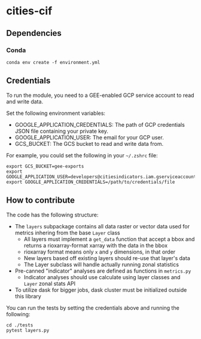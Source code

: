 # cities-cif

## Dependencies
### Conda
`conda env create -f environment.yml`

## Credentials
To run the module, you need to a GEE-enabled GCP service account to read and write data.

Set the following environment variables:
- GOOGLE_APPLICATION_CREDENTIALS: The path of GCP credentials JSON file containing your private key.
- GOOGLE_APPLICATION_USER: The email for your GCP user.
- GCS_BUCKET: The GCS bucket to read and write data from. 

For example, you could set the following in your `~/.zshrc` file:

```
export GCS_BUCKET=gee-exports
export GOOGLE_APPLICATION_USER=developers@citiesindicators.iam.gserviceaccount.com
export GOOGLE_APPLICATION_CREDENTIALS=/path/to/credentials/file
```

## How to contribute
The code has the following structure:

- The `layers` subpackage contains all data raster or vector data used for metrics inhering from the base `Layer` class
    - All layers must implement a `get_data` function that accept a bbox and returns a rioxarray-format xarray with the data in the bbox
    - rioxarray format means only `x` and `y` dimensions, in that order
    - New layers based off existing layers should re-use that layer's data
    - The Layer subclass will handle actually running zonal statistics
- Pre-canned "indicator" analyses are defined as functions in `metrics.py`
    - Indicator analyses should use calculate using layer classes and `Layer` zonal stats API
- To utilize dask for bigger jobs, dask cluster must be initialized outside this library

You can run the tests by setting the credentials above and running the following:

```
cd ./tests
pytest layers.py
```

